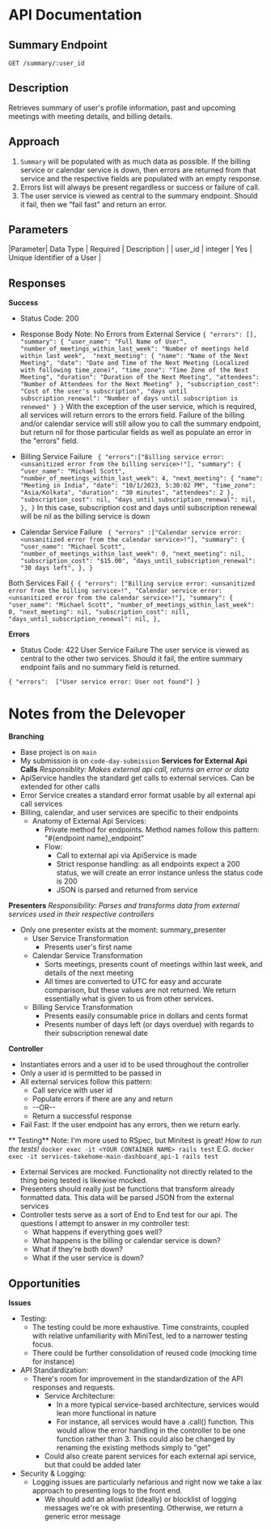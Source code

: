 # API Documentation

## Summary Endpoint

    GET /summary/:user_id

## Description

Retrieves summary of user's profile information, past and upcoming meetings with meeting details, and billing details.

## Approach

 1. `Summary` will be populated with as much data as possible. If the billing service or calendar service is down, then errors are returned from that service and the respective fields are populated with an empty response.
 2. Errors list will always be present regardless or success or failure of call.
 3. The user service is viewed as central to the summary endpoint. Should it fail, then we "fail fast" and return an error.

## Parameters

|Parameter|  Data Type  | Required | Description						   |
| user_id     |     integer    |      Yes     | Unique Identifier of a User |


## Responses

**Success**

 - Status Code: 200
 - Response Body
	Note: No Errors from External Service
    ``{ "errors": [],
       "summary": {
           "user_name": "Full Name of User",
           "number_of_meetings_within_last_week": "Number of meetings held within last week", 
           "next_meeting": {
    	       "name": "Name of the Next Meeting",
    	       "date": "Date and Time of the Next Meeting (Localized with following time_zone)",
    	       "time_zone": "Time Zone of the Next Meeting",
    	       "duration": "Duration of the Next Meeting",
    	       "attendees": "Number of Attendees for the Next Meeting"
    	      },
    	     "subscription_cost": "Cost of the user's subscription",
    	     "days until subscription_renewal": "Number of days until subscription is renewed"
    	    }
    	 }``
With the exception of the user service, which is required, all services will return errors to the errors field. Failure of the billing and/or calendar service will still allow you to call the summary endpoint, but return nil for those particular fields as well as populate an error in the "errors" field.

- Billing Service Failure
`` {
      "errors":["Billing service error: <unsanitized error from the billing service>!"],
      "summary": {
        "user_name": "Michael Scott",
        "number_of_meetings_within_last_week": 4,
        "next_meeting": { "name": "Meeting in India", "date": "10/1/2023, 5:30:02 PM", "time_zone": "Asia/Kolkata", "duration": "30 minutes", "attendees": 2 },
        "subscription_cost": nil,
        "days_until_subscription_renewal": nil,
      },
    }``
    In this case, subscription cost and days until subscription renewal will be nil as the billing service is down
- Calendar Service Failure
`` {
      "errors" :["Calendar service error: <unsanitized error from the calendar service>!"],
      "summary": {
        "user_name": "Michael Scott",
        "number_of_meetings_within_last_week": 0,
        "next_meeting": nil,
        "subscription_cost": "$15.00",
        "days_until_subscription_renewal": "30 days left",
      },
    }``

Both Services Fail
``{
		{ "errors": ["Billing service error: <unsanitized error from the billing service>!",
"Calendar service error: <unsanitized error from the calendar service>!"],
      "summary": {
        "user_name": "Michael Scott",
        "number_of_meetings_within_last_week": 0,
        "next_meeting": nil,
        "subscription_cost": nill,
        "days_until_subscription_renewal": nil,
      },
``

**Errors**
 - Status Code: 422
User Service Failure
The user service is viewed as central to the other two services. Should it fail, the entire summary endpoint fails and no summary field is returned.

``{ "errors":  ["User service error: User not found"] }``


# Notes from the Delevoper
**Branching**
  - Base project is on ``main``
  - My submission is on ``code-day-submission``
**Services for External Api Calls**
*Responsiblity: Makes external api call, returns an error or data*
- ApiService handles the standard get calls to external services. Can be extended for other calls
- Error Service creates a standard error format usable by all external api call services
- Billing, calendar, and user services are specific to their endpoints
	- Anatomy of External Api Services:
		- Private method for endpoints. Method names follow this pattern: "#{endpoint name}_endpoint"
		- Flow:
			- Call to external api via ApiService is made
			- Strict response handling: as all endpoints expect a 200 status, we will create an error instance unless the status code is 200
			- JSON is parsed and returned from service


**Presenters**
*Responsibility: Parses and transforms data from external services used in their respective controllers*
 - Only one presenter exists at the moment: summary_presenter
	- User Service Transformation
		- Presents user's first name
	- Calendar Service Transformation
		- Sorts meetings, presents count of meetings within last week, and details of the next meeting
		- All times are converted to UTC for easy and accurate comparison, but these values are not returned. We return essentially what is given to us from other services. 
	- Billing Service Transformation
		- Presents easily consumable price in dollars and cents format
		- Presents number of days left (or days overdue) with regards to their subscription renewal date
	
**Controller**
 - Instantiates errors and a user id to be used throughout the controller
 - Only a user id is permitted to be passed in
 - All external services follow this pattern:
	 - Call service with user id
	 - Populate errors if there are any and return
	 - --OR--
	 - Return a successful response 
- Fail Fast: If the user endpoint has any errors, then we return early.

** Testing** 
Note: I'm more used to RSpec, but Minitest is great!
*How to run the tests!*
``docker exec -it <YOUR CONTAINER NAME> rails test``
E.G. 
``docker exec -it services-takehome-main-dashboard_api-1 rails test``

- External Services are mocked. Functionality not directly related to the thing being tested is likewise mocked.
- Presenters should really just be functions that transform already formatted data. This data will be parsed JSON from the external services
- Controller tests serve as a sort of End to End test for our api. The questions I attempt to answer in my controller test:
	- What happens if everything goes well?
	- What happens is the billing or calendar service is down? 
	- What if they're both down?
	- What if the user service is down?

## Opportunities

**Issues**
- Testing: 
	- The testing could be more exhaustive. Time constraints, coupled with relative unfamiliarity with MiniTest, led to a narrower testing focus.
	- There could be further consolidation of reused code (mocking time for instance)
- API Standardization: 
	- There's room for improvement in the standardization of the API responses and requests.
		- Service Architecture: 
			- In a more typical service-based architecture, services would lean more functional in nature
			- For instance, all services would have a .call() function. This would allow the error handling in the controller to be one function rather than 3. This could also be changed by renaming the existing methods simply to "get"
		- Could also create parent services for each external api service, but that could be added later
- Security & Logging: 
	- Logging issues are particularly nefarious and right now we take a lax approach to presenting logs to the front end. 
		- We should add an allowlist (ideally) or blocklist of logging messages we're ok with presenting. Otherwise, we return a generic error message

